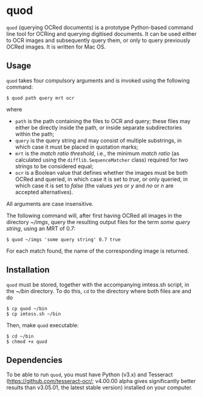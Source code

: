 # quod
`quod` (querying OCRed documents) is a prototype Python-based command line tool for OCRing and querying digitised documents. It can be used either to OCR images and subsequently query them, or only to query previously OCRed images. It is written for Mac OS.

## Usage
`quod` takes four compulsory arguments and is invoked using the following command:

    $ quod path query mrt ocr

where 
* `path` is the path containing the files to OCR and query; these files may either be directly inside the path, or inside separate subdirectories within the path;
*	`query` is the query string and may consist of multiple substrings, in which case it must be placed in quotation marks; 
*	`mrt` is the _match ratio threshold_, i.e., the minimum _match ratio_ (as calculated using the `difflib.SequenceMatcher` class) required for two strings to be considered equal;
*	`ocr` is a Boolean value that defines whether the images must be both OCRed and queried, in which case it is set to _true_, or only queried, in which case it is set to _false_ (the values _yes_ or _y_ and _no_ or _n_ are accepted alternatives).  

All arguments are case insensitive. 

The following command will, after first having OCRed all images in the directory _~/imgs_, query the resulting output files for the term _some query string_, using an MRT of 0.7:

    $ quod ~/imgs 'some query string' 0.7 true 
   
For each match found, the name of the corresponding image is returned.

## Installation
`quod` must be stored, together with the accompanying imtess.sh script, in the _~/bin_ directory. To do this, `cd` to the directory where both files are and do

    $ cp quod ~/bin
    $ cp imtess.sh ~/bin

Then, make `quod` executable:

    $ cd ~/bin 
    $ chmod +x quod

## Dependencies
To be able to run `quod`, you must have Python (v3.x) and Tesseract (https://github.com/tesseract-ocr/; v4.00.00 alpha gives significantly better results than v3.05.01, the latest stable version) installed on your computer. 


